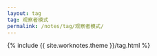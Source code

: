 ```yaml
---
layout: tag
tag: 观察者模式
permalink: /notes/tag/观察者模式/
---
```

{% include {{ site.worknotes.theme }}/tag.html %}